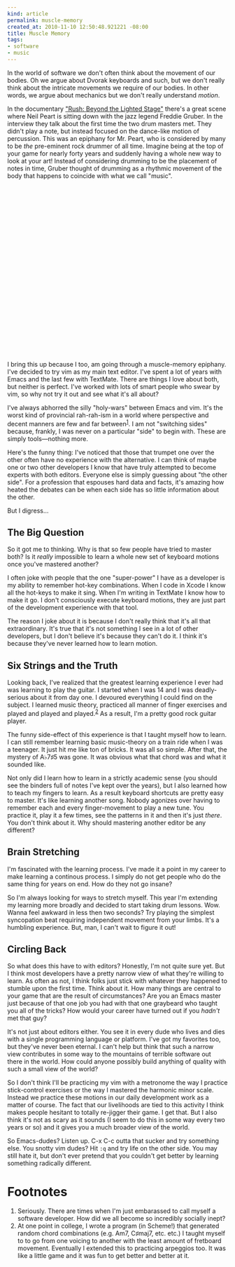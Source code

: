 ```yaml
--- 
kind: article
permalink: muscle-memory
created_at: 2010-11-10 12:50:48.921221 -08:00
title: Muscle Memory
tags: 
- software
- music
--- 
```


In the world of software we don't often think about the movement of our
bodies. Oh we argue about Dvorak keyboards and such, but we don't really
think about the intricate movements we require of our bodies. In other words,
we argue about mechanics but we don't really understand _motion_.

In the documentary 
["Rush: Beyond the Lighted Stage"](http://www.rushbeyondthelightedstage.com/)
there's a great scene where Neil Peart is sitting down with the jazz legend
Freddie Gruber. In the interview they talk about the first time the two drum
masters met. They didn't play a note, but instead focused on the dance-like
motion of percussion. This was an epiphany for Mr. Peart, who is considered by
many to be *the* pre-eminent rock drummer of all time. Imagine being at the top
of your game for nearly forty years and suddenly having a whole new way to look
at your art! Instead of considering drumming to be the placement of notes in
time, Gruber thought of drumming as a rhythmic movement of the body that
happens to coincide with what we call "music".

<object width="640" height="385"><param name="movie" value="http://www.youtube.com/v/APzDktOZw5o?fs=1&amp;hl=en_US"></param><param name="allowFullScreen" value="true"></param><param name="allowscriptaccess" value="always"></param><embed src="http://www.youtube.com/v/APzDktOZw5o?fs=1&amp;hl=en_US" type="application/x-shockwave-flash" allowscriptaccess="always" allowfullscreen="true" width="640" height="385"></embed></object>

I bring this up because I too, am going through a muscle-memory epiphany. I've
decided to try vim as my main text editor. I've spent a lot of years with Emacs
and the last few with TextMate. There are things I love about both, but neither
is perfect. I've worked with lots of smart people who swear by vim, so why not
try it out and see what it's all about?

I've always abhorred the silly "holy-wars" between Emacs and vim. It's the
worst kind of provincial rah-rah-ism in a world where perspective and decent
manners are few and far between<sup><a href="#note1">1</a></sup>. I am not "switching sides" because, frankly,
I was never on a particular "side" to begin with. These are simply
tools&mdash;nothing more.

Here's the funny thing: I've noticed that those that trumpet one over the
other often have no experience with the alternative. I can think of maybe one
or two other developers I know that have truly attempted to become experts
with both editors. Everyone else is simply guessing about "the other side".
For a profession that espouses hard data and facts, it's amazing how heated
the debates can be when each side has so little information about the other. 

But I digress&hellip;

## The Big Question ##

So it got me to thinking. Why is that so few people have tried to master both?
Is it _really_ impossible to learn a whole new set of keyboard motions once
you've mastered another?

I often joke with people that the one "super-power" I have as a developer is
my ability to remember hot-key combinations. When I code in Xcode I know all
the hot-keys to make it sing. When I'm writing in TextMate I know how to make
it go. I don't consciously execute keyboard motions, they are just part of the
development experience with that tool.

The reason I joke about it is because I don't really think that it's all that
extraordinary. It's true that it's not something I see in a lot of other
developers, but I don't believe it's because they can't do it. I think it's
because they've never learned how to learn motion.

## Six Strings and the Truth ##

Looking back, I've realized that the greatest learning experience I ever had
was learning to play the guitar. I started when I was 14 and I was
deadly-serious about it from day one. I devoured everything I could find on the
subject. I learned music theory, practiced all manner of finger exercises and
played and played and played.<sup><a href="#note2">2</a></sup> As a result,
I'm a pretty good rock guitar player.

The funny side-effect of this experience is that I taught myself how to learn.
I can still remember learning basic music-theory on a train ride when I was a
teenager. It just hit me like ton of bricks. It was all so simple. After that,
the mystery of A&#x266D;7&#x266F;5 was gone. It was obvious what that chord was and what it
sounded like.

Not only did I learn how to learn in a strictly academic sense (you should see
the binders full of notes I've kept over the years), but I also learned how to
teach my fingers to learn. As a result keyboard shortcuts are pretty easy to
master. It's like learning another song. Nobody agonizes over having to
remember each and every finger-movement to play a new tune. You practice it,
play it a few times, see the patterns in it and then it's just _there_. You
don't think about it. Why should mastering another editor be any different?

## Brain Stretching ##

I'm fascinated with the learning process. I've made it a point in my career to
make learning a continous process. I simply do not get people who do the same
thing for years on end. How do they not go insane? 

So I'm always looking for ways to stretch myself. This year I'm extending my
learning more broadly and decided to start taking drum lessons.  Wow. Wanna
feel awkward in less then two seconds? Try playing the simplest syncopation
beat requiring independent movement from your limbs. It's a humbling
experience. But, man, I can't wait to figure it out!

## Circling Back ##

So what does this have to with editors? Honestly, I'm not quite sure yet. But
I think most developers have a pretty narrow view of what they're willing to
learn. As often as not, I think folks just stick with whatever they happened
to stumble upon the first time. Think about it. How many things are central to
your game that are the result of circumstances? Are you an Emacs master just
because of that one job you had with that one graybeard who taught you all of
the tricks? How would your career have turned out if you _hadn't_ met that
guy?

It's not just about editors either. You see it in every dude who lives and dies
with a single programming language or platform. I've got my favorites too, but
they've never been eternal. I can't help but think that such a narrow view
contributes in some way to the mountains of terrible software out there in the
world. How could anyone possibly build anything of quality with such a small
view of the world?

So I don't think I'll be practicing my vim with a metronome the way I practice
stick-control exercises or the way I mastered the harmonic minor scale.
Instead we practice these motions in our daily development work as a matter of
course. The fact that our livelihoods are tied to this activity I think makes
people hesitant to totally re-jigger their game. I get that. But I also think
it's not as scary as it sounds (I seem to do this in some way every two years
or so) and it gives you a much broader view of the world.

So Emacs-dudes? Listen up. C-x C-c outta that sucker and try something else.
You snotty vim dudes? Hit <code>:q</code> and try life on the other side. You
may still hate it, but don't ever pretend that you couldn't get better by
learning something radically different.

# Footnotes #
<ol>
  <li>
    <a name="note1"></a>
    Seriously. There are times when I'm just embarassed to call myself a
    software developer. How did we all become so incredibly socially inept?
  </li>
  <li>
    <a name="note2"></a>
    At one point in college, I wrote a program (in Scheme!) that generated
    random chord combinations (e.g. Am7, C&#x266F;maj7, etc. etc.) I taught
    myself to to go from one voicing to another with the least amount of
    fretboard movement. Eventually I extended this to practicing arpeggios too.
    It was like a little game and it was fun to get better and better at it.
  </li>
</ol>
